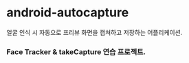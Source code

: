 # android-autocapture
얼굴 인식 시 자동으로 프리뷰 화면을 캡쳐하고 저장하는 어플리케이션.

### Face Tracker & takeCapture 연습 프로젝트.
